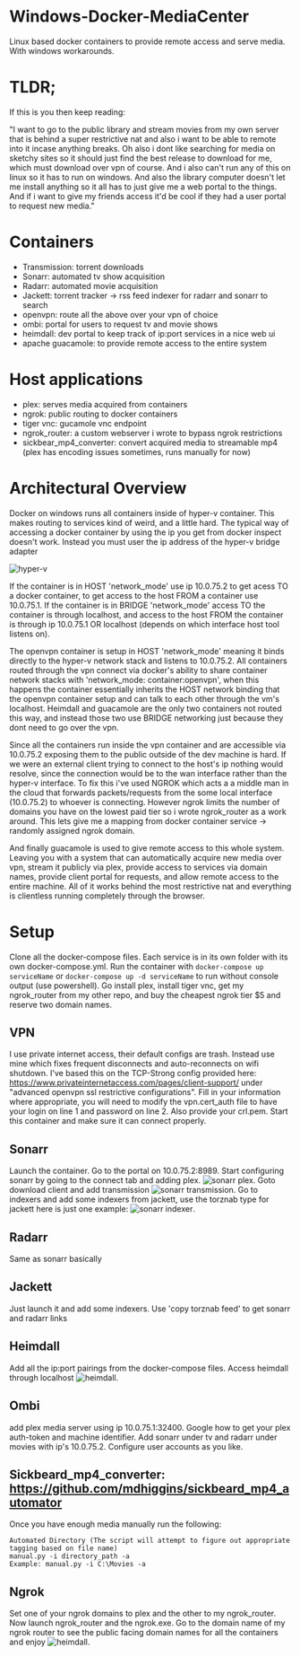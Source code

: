 # Windows-Docker-MediaCenter
Linux based docker containers to provide remote access and serve media. With windows workarounds.

# TLDR;
If this is you then keep reading:

"I want to go to the public library and stream movies from my own server that is behind a super restrictive nat and also i want to be able to remote into it incase anything breaks. Oh also i dont like searching for media on sketchy sites so it should just find the best release to download for me, which must download over vpn of course. And i also can't run any of this on linux so it has to run on windows. And also the library computer doesn't let me install anything so it all has to just give me a web portal to the things. And if i want to give my friends access it'd be cool if they had a user portal to request new media."


# Containers
- Transmission: torrent downloads
- Sonarr: automated tv show acquisition
- Radarr: automated movie acquisition
- Jackett: torrent tracker -> rss feed indexer for radarr and sonarr to search
- openvpn: route all the above over your vpn of choice
- ombi: portal for users to request tv and movie shows
- heimdall: dev portal to keep track of ip:port services in a nice web ui
- apache guacamole: to provide remote access to the entire system

# Host applications
- plex: serves media acquired from containers
- ngrok: public routing to docker containers
- tiger vnc: gucamole vnc endpoint
- ngrok_router: a custom webserver i wrote to bypass ngrok restrictions
- sickbear_mp4_converter: convert acquired media to streamable mp4 (plex has encoding issues sometimes, runs manually for now)

# Architectural Overview
Docker on windows runs all containers inside of hyper-v container. This makes routing to services kind of weird, and a little hard. The typical way of accessing a docker container by using the ip you get from docker inspect doesn't work. Instead you must user the ip address of the hyper-v bridge adapter

![hyper-v](https://i.imgur.com/udHzIfm.png)

If the container is in HOST 'network_mode' use ip 10.0.75.2 to get acess TO a docker container, to get access to the host FROM a container use 10.0.75.1. If the container is in BRIDGE 'network_mode' access TO the container is through localhost, and access to the host FROM the container is through ip 10.0.75.1 OR localhost (depends on which interface host tool listens on). 

The openvpn container is setup in HOST 'network_mode' meaning it binds directly to the hyper-v network stack and listens to 10.0.75.2. All containers routed through the vpn connect via docker's ability to share container network stacks with 'network_mode: container:openvpn', when this happens the container essentially inherits the HOST network binding that the openvpn container setup and can talk to each other through the vm's localhost. Heimdall and guacamole are the only two containers not routed this way, and instead those two use BRIDGE networking just because they dont need to go over the vpn.

Since all the containers run inside the vpn container and are accessible via 10.0.75.2 exposing them to the public outside of the dev machine is hard. If we were an external client trying to connect to the host's ip nothing would resolve, since the connection would be to the wan interface rather than the hyper-v interface. To fix this i've used NGROK which acts a a middle man in the cloud that forwards packets/requests from the some local interface (10.0.75.2) to whoever is connecting. However ngrok limits the number of domains you have on the lowest paid tier so i wrote ngrok_router as a work around. This lets give me a mapping from docker container service -> randomly assigned ngrok domain.

And finally guacamole is used to give remote access to this whole system. Leaving you with a system that can automatically acquire new media over vpn, stream it publicly via plex, provide access to services via domain names, provide client portal for requests, and allow remote access to the entire machine. All of it works behind the most restrictive nat and everything is clientless running completely through the browser. 

# Setup
Clone all the docker-compose files. Each service is in its own folder with its own docker-compose.yml. Run the container with `docker-compose up serviceName` or `docker-compose up -d serviceName` to run without console output (use powershell). Go install plex, install tiger vnc, get my ngrok_router from my other repo, and buy the cheapest ngrok tier $5 and reserve two domain names.

## VPN
I use private internet access, their default configs are trash. Instead use mine which fixes frequent disconnects and auto-reconnects on wifi shutdown. I've based this on the TCP-Strong config provided here: https://www.privateinternetaccess.com/pages/client-support/ under "advanced openvpn ssl restrictive configurations". Fill in your information where appropriate, you will need to modify the vpn.cert_auth file to have your login on line 1 and password on line 2. Also provide your crl.pem. Start this container and make sure it can connect properly.

## Sonarr
Launch the container. Go to the portal on 10.0.75.2:8989. Start configuring sonarr by going to the connect tab and adding plex. ![sonarr plex](https://i.imgur.com/dZjHsAR.png). Goto download client and add transmission ![sonarr transmission](https://i.imgur.com/oYsZC4L.png). Go to indexers and add some indexers from jackett, use the torznab type for jackett here is just one example: ![sonarr indexer](https://i.imgur.com/h6BD9YP.png).

## Radarr
Same as sonarr basically

## Jackett
Just launch it and add some indexers. Use 'copy torznab feed' to get sonarr and radarr links

## Heimdall
Add all the ip:port pairings from the docker-compose files. Access heimdall through localhost ![heimdall](https://i.imgur.com/lZWzNKD.jpg).

## Ombi
add plex media server using ip 10.0.75.1:32400. Google how to get your plex auth-token and machine identifier. Add sonarr under tv and radarr under movies with ip's 10.0.75.2. Configure user accounts as you like.

## Sickbeard_mp4_converter: https://github.com/mdhiggins/sickbeard_mp4_automator
Once you have enough media manually run the following:
```
Automated Directory (The script will attempt to figure out appropriate tagging based on file name)
manual.py -i directory_path -a
Example: manual.py -i C:\Movies -a
```

## Ngrok
Set one of your ngrok domains to plex and the other to my ngrok_router. Now launch ngrok_router and the ngrok.exe. Go to the domain name of my ngrok router to see the public facing domain names for all the containers and enjoy ![heimdall](https://i.imgur.com/W23WG8v.png). 
